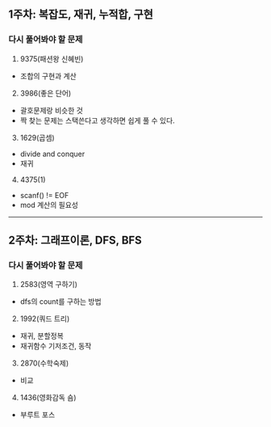 ## 1주차: 복잡도, 재귀, 누적합, 구현

### 다시 풀어봐야 할 문제

1. 9375(패션왕 신혜빈)

- 조합의 구현과 계산

2. 3986(좋은 단어)

- 괄호문제랑 비슷한 것
- 짝 찾는 문제는 스택쓴다고 생각하면 쉽게 풀 수 있다.

3. 1629(곱셈)

- divide and conquer
- 재귀

4. 4375(1)

- scanf() != EOF
- mod 계산의 필요성

---

## 2주차: 그래프이론, DFS, BFS

### 다시 풀어봐야 할 문제

1. 2583(영역 구하기)

- dfs의 count를 구하는 방법

2. 1992(쿼드 트리)

- 재귀, 분할정복
- 재귀함수 기저조건, 동작

3. 2870(수학숙제)

- 비교

4. 1436(영화감독 숌)

- 부루트 포스
